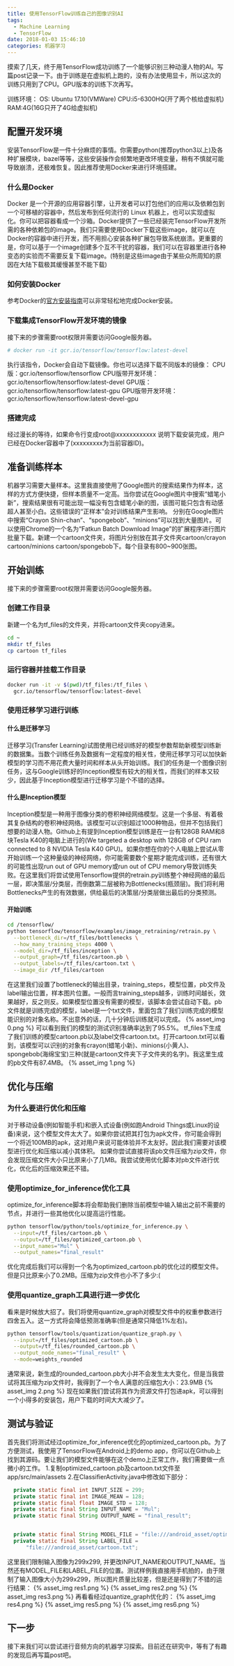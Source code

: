 ```yaml
---
title: 使用TensorFlow训练自己的图像识别AI
tags:
  - Machine Learning
  - TensorFlow
date: 2018-01-03 15:46:10
categories: 机器学习
---
```

  摸索了几天，终于用TensorFlow成功训练了一个能够识别三种动漫人物的AI。写篇post记录一下。由于训练是在虚拟机上跑的，没有办法使用显卡，所以这次的训练只用到了CPU。GPU版本的训练下次再写。
<!--more-->
训练环境：
  OS: Ubuntu 17.10(VMWare)
  CPU:i5-6300HQ(开了两个核给虚拟机)
  RAM:4G(16G只开了4G给虚拟机)
## 配置开发环境
  安装TensorFlow是一件十分麻烦的事情。你需要python(推荐python3以上)及各种扩展模块，bazel等等，这些安装操作会频繁地更改环境变量，稍有不慎就可能导致崩溃，还极难恢复。因此推荐使用Docker来进行环境搭建。
### 什么是Docker
  Docker 是一个开源的应用容器引擎，让开发者可以打包他们的应用以及依赖包到一个可移植的容器中，然后发布到任何流行的 Linux 机器上，也可以实现虚拟化。你可以把容器看成一个沙箱。Docker提供了一些已经装完TensorFlow开发所需的各种依赖包的image。我们只需要使用Docker下载这些image，就可以在Docker的容器中进行开发，而不用担心安装各种扩展包导致系统崩溃。更重要的是，你可以基于一个image创建多个互不干扰的容器，我们可以在容器里进行各种变态的实验而不需要反复下载image。(特别是这些image由于某些众所周知的原因在大陆下载极其缓慢甚至不能下载)
### 如何安装Docker
  参考Docker的[官方安装指南](https://docs.docker.com/engine/installation/linux/docker-ce/ubuntu/#extra-steps-for-aufs)可以非常轻松地完成Docker安装。
### 下载集成TensorFlow开发环境的镜像
  接下来的步骤需要root权限并需要访问Google服务器。
```bash
# docker run -it gcr.io/tensorflow/tensorflow:latest-devel
```
执行该指令，Docker会自动下载镜像。你也可以选择下载不同版本的镜像：
CPU版：gcr.io/tensorflow/tensorflow
CPU版带开发环境：gcr.io/tensorflow/tensorflow:latest-devel
GPU版：gcr.io/tensorflow/tensorflow:latest-gpu
GPU版带开发环境：gcr.io/tensorflow/tensorflow:latest-devel-gpu
### 搭建完成
  经过漫长的等待，如果命令行变成root@xxxxxxxxxxxx 说明下载安装完成，用户已经在Docker容器中了(xxxxxxxxx为当前容器ID)。

## 准备训练样本
  机器学习需要大量样本。这里我直接使用了Google图片的搜索结果作为样本，这样的方式方便快捷，但样本质量不一定高。当你尝试在Google图片中搜索“蜡笔小新”，搜索结果很有可能出现一幅没有包含蜡笔小新的图，该图可能只包含有动感超人甚至小白。这些错误的“正样本”会对训练结果产生影响。
  分别在Google图片中搜索“Crayon Shin-chan”、“spongebob”、“minions”可以找到大量图片。可以使用Chrome的一个名为“Fatkun Batch Download Image”的扩展程序进行图片批量下载。新建一个cartoon文件夹，将图片分别放在其子文件夹cartoon/crayon cartoon/minions cartoon/spongebob下。每个目录有800~900张图。
## 开始训练
  接下来的步骤需要root权限并需要访问Google服务器。
### 创建工作目录
  新建一个名为tf_files的文件夹，并将cartoon文件夹copy进来。
```bash
cd ~
mkdir tf_files
cp cartoon tf_files
```
### 运行容器并挂载工作目录
```bash
docker run -it -v $(pwd)/tf_files:/tf_files \
  gcr.io/tensorflow/tensorflow:latest-devel
```
### 使用迁移学习进行训练
#### 什么是迁移学习
  迁移学习(Transfer Learning)试图使用已经训练好的模型参数帮助新模型训练新的数据集。当数个训练任务及数据有一定程度的相关性，使用迁移学习可以加快新模型的学习而不用花费大量时间和样本从头开始训练。我们的任务是一个图像识别任务，这与Google训练好的Inception模型有较大的相关性，而我们的样本又较少，因此基于Inception模型进行迁移学习是个不错的选择。
#### 什么是Inception模型
  Inception模型是一种用于图像分类的卷积神经网络模型。这是一个多层、有着极其复杂结构的卷积神经网络。该模型可以识别超过1000种物品，但并不包括我们想要的动漫人物。Github上有提到Inception模型训练是在一台有128GB RAM和8块Tesla K40的电脑上进行的(We targeted a desktop with 128GB of CPU ram connected to 8 NVIDIA Tesla K40 GPU)。如果你想在你的个人电脑上尝试从零开始训练一个这种量级的神经网络，你可能需要数个星期才能完成训练，还有很大的可能性出现run out of GPU memory或run out of CPU memory导致训练失败。在这里我们将尝试使用Tensorflow提供的retrain.py训练整个神经网络的最后一层，即决策层/分类层，而倒数第二层被称为Bottlenecks(瓶颈层)。我们将利用Bottlenecks产生的有效数据，供给最后的决策层/分类层做出最后的分类预测。
#### 开始训练
```bash
cd /tensorflow/
python tensorflow/tensorflow/examples/image_retraining/retrain.py \
  --bottleneck_dir=/tf_files/bottlenecks \
  --how_many_training_steps 4000 \
  --model_dir=/tf_files/inception \
  --output_graph=/tf_files/cartoon.pb \
  --output_labels=/tf_files/cartoon.txt \
  --image_dir /tf_files/cartoon
```
在这里我们设置了bottleneck的输出目录，training_steps，模型位置，pb文件及label输出位置，样本图片位置。一般而言training_steps越多，训练时间越长，效果越好，反之则反。如果模型位置没有需要的模型，该脚本会尝试自动下载。pb文件就是训练完成的模型，label是一个txt文件，里面包含了我们训练完成的模型能识别的对象名称。不出意外的话，几十分钟后训练就可以完成。
{% asset_img 0.png %}
可以看到我们的模型的测试识别准确率达到了95.5%。
  tf_files下生成了我们训练的模型cartoon.pb以及label文件cartoon.txt。打开cartoon.txt可以看到，该模型可以识别的对象有crayon(蜡笔小新)、minions(小黄人)、spongebob(海绵宝宝)三种(就是cartoon文件夹下子文件夹的名字)。我这里生成的pb文件有87.4MB。
{% asset_img 1.png %}
## 优化与压缩
### 为什么要进行优化和压缩
  对于移动设备(例如智能手机)和嵌入式设备(例如跑Android Things或Linux的设备)来说，这个模型文件太大了。如果你尝试把其打包为apk文件，你可能会得到一个将近100MB的apk，这对用户来说可能体验并不太友好。因此我们需要对该模型进行优化和压缩以减小其体积。
如果你尝试直接将该pb文件压缩为zip文件，你会发现压缩文件大小只比原来小了几MB。我尝试使用优化脚本对pb文件进行优化，优化后的压缩效果还不错。
### 使用optimize_for_inference优化工具
  optimize_for_inference脚本将会帮助我们删除当前模型中输入输出之前不需要的节点，并进行一些其他优化以提高运行性能。
```bash
python tensorflow/python/tools/optimize_for_inference.py \
  --input=/tf_files/cartoon.pb \
  --output=/tf_files/optimized_cartoon.pb \
  --input_names="Mul" \
  --output_names="final_result"
```
优化完成后我们可以得到一个名为optimized_cartoon.pb的优化过的模型文件。但是只比原来小了0.2MB。压缩为zip文件也小不了多少:(
### 使用quantize_graph工具进行进一步优化
  看来是时候放大招了。我们将使用quantize_graph对模型文件中的权重参数进行四舍五入。这一方式将会降低预测准确率(但是通常只降低1%左右)。
```bash
python tensorflow/tools/quantization/quantize_graph.py \
  --input=/tf_files/optimized_cartoon.pb \
  --output=/tf_files/rounded_cartoon.pb \
  --output_node_names="final_result" \
  --mode=weights_rounded
```
  通常来说，新生成的rounded_cartoon.pb大小并不会发生太大变化，但是当我尝试将其压缩为zip文件时，我得到了一个令人满意的压缩包大小：23.9MB
{% asset_img 2.png %}
  现在如果我们尝试将其作为资源文件打包进apk，可以得到一个小得多的安装包，用户下载的时间大大减少了。
## 测试与验证
  首先我们将测试经过optimize_for_inference优化的optimized_cartoon.pb。为了方便测试，我使用了TensorFlow在Android上的demo app，你可以在Github上找到其源码。要让我们的模型文件能够在这个demo上正常工作，我们需要做一点微小的工作。
1.复制optimized_cartoon.pb及cartoon.txt文件至app/src/main/assets
2.在ClassifierActivity.java中修改如下部分：
```java
  private static final int INPUT_SIZE = 299;
  private static final int IMAGE_MEAN = 128;
  private static final float IMAGE_STD = 128;
  private static final String INPUT_NAME = "Mul";
  private static final String OUTPUT_NAME = "final_result";


  private static final String MODEL_FILE = "file:///android_asset/optimized_cartoon.pb";
  private static final String LABEL_FILE =
      "file:///android_asset/cartoon.txt";
```
这里我们限制输入图像为299x299, 并更改INPUT_NAME和OUTPUT_NAME。当然还有MODEL_FILE和LABEL_FILE的位置。测试样例我直接用手机拍的，由于限制了输入图像大小为299x299，所以图片质量比较差，但是还是得到了不错的运行结果：
{% asset_img res1.png %}
{% asset_img res2.png %}
{% asset_img res3.png %}
再看看经过quantize_graph优化的：
{% asset_img res4.png %}
{% asset_img res5.png %}
{% asset_img res6.png %}
## 下一步
  接下来我们可以尝试进行音频方向的机器学习探索。目前还在研究中，等有了有趣的发现后再写篇post吧。
